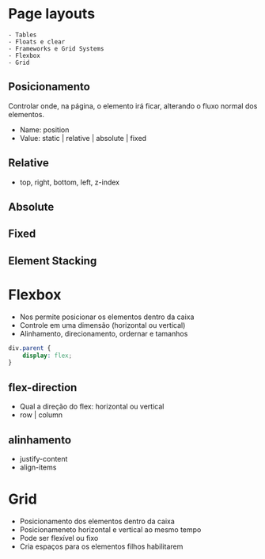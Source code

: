 # Page layouts

    - Tables
    - Floats e clear
    - Frameworks e Grid Systems
    - Flexbox
    - Grid

## Posicionamento

Controlar onde, na página, o elemento  irá ficar, alterando o fluxo normal dos elementos.

- Name: position
- Value: static | relative | absolute | fixed

## Relative 

- top, right, bottom, left, z-index

## Absolute

## Fixed

## Element Stacking

# Flexbox

* Nos permite posicionar os elementos dentro da caixa
* Controle em uma dimensão (horizontal ou vertical)
* Alinhamento, direcionamento, ordernar e tamanhos

```css
div.parent {
    display: flex;
}
````

## flex-direction

* Qual a direção do flex: horizontal ou vertical
* row | column

## alinhamento

* justify-content
* align-items


# Grid 

* Posicionamento dos elementos dentro da caixa
* Posicionameneto horizontal e vertical ao mesmo tempo
* Pode ser flexível ou fixo
* Cria espaços para os elementos filhos habilitarem